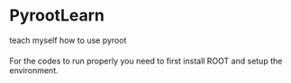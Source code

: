 # PyrootLearn
teach myself how to use pyroot

####
For the codes to run properly you need to first install ROOT and setup the environment. 
